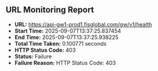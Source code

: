## URL Monitoring Report

- **URL:** https://api-gw1-prod1.fisglobal.com/gw/v1/health
- **Start Time:** 2025-09-07T13:37:25.837454
- **End Time:** 2025-09-07T13:37:25.938225
- **Total Time Taken:** 0.100771 seconds
- **HTTP Status Code:** 403
- **Status:** Failure
- **Failure Reason:** HTTP Status Code: 403
